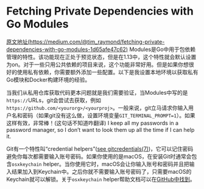 # Fetching Private Dependencies with Go Modules
[原文地址(https://medium.com/@tim_raymond/fetching-private-dependencies-with-go-modules-1d65afe47c62)](https://medium.com/@tim_raymond/fetching-private-dependencies-with-go-modules-1d65afe47c62)
Modules是Go中用于包依赖管理的特性。该功能现在正处于预览状态，但是在1.13中，这个特性就会默认设置为on。对于一些只用公共依赖的项目来说，这个功能非常好用。但是如果你想很好的使用私有依赖，你需要额外添加一些配置。以下是我设置本地环境以获取私有Go模块和Docker构建环境的经验。

当我们从私用仓库获取代码更本问题就是我们需要验证，当Modules中写的是`https://`URLs，git会尝试去获取，例如`https://github.com/<yourorg>/<yourproj>`。一般来说，git立马请求你输入用户名和密码（如果git没有这么做，设置环境变量`GIT_TERMINAL_PROMPT=1`）。如果这样有效，非常棒！(这句话不知道咋翻译) I keep all my passwords in a password manager, so I don’t want to look them up all the time if I can help it.

Git有一个特性叫“credential helpers”([see gitcredentials(7)](https://git-scm.com/docs/gitcredentials))，它可以记住密码避免你每次都需要输入账号密码。如果你使用的是macOS，在安装Git时通常会包含`osxkeychain` helper。当你使用它时，macOS会让你输入账号和密码并且把输入结果加入到Keychain中。之后你就不需要输入账号密码了，只需要macOS的Keychain就可以解锁。关于`osxkeychain` helper帮助文档可以在[GitHub中找到](https://help.github.com/en/articles/caching-your-github-password-in-git)。


